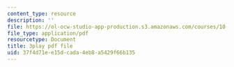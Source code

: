 ```yaml
---
content_type: resource
description: ''
file: https://ol-ocw-studio-app-production.s3.amazonaws.com/courses/10-34-numerical-methods-applied-to-chemical-engineering-fall-2015/37f4d71ee15dcada4eb8a5429f66b135_PKbah48l3AU.pdf
file_type: application/pdf
resourcetype: Document
title: 3play pdf file
uid: 37f4d71e-e15d-cada-4eb8-a5429f66b135
---
```

